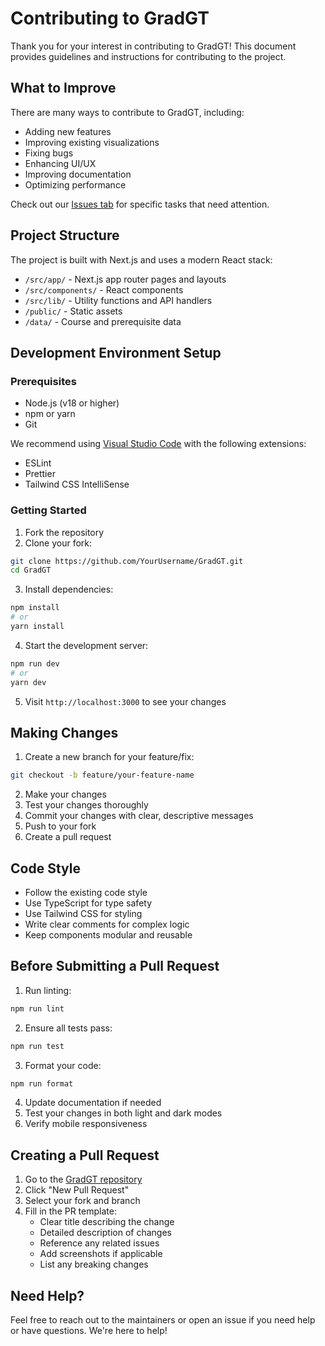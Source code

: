 # Contributing to GradGT

Thank you for your interest in contributing to GradGT! This document provides guidelines and instructions for contributing to the project.

## What to Improve

There are many ways to contribute to GradGT, including:

- Adding new features
- Improving existing visualizations
- Fixing bugs
- Enhancing UI/UX
- Improving documentation
- Optimizing performance

Check out our [Issues tab](https://github.com/VineethSendilraj/GradGT/issues) for specific tasks that need attention.

## Project Structure

The project is built with Next.js and uses a modern React stack:

- `/src/app/` - Next.js app router pages and layouts
- `/src/components/` - React components
- `/src/lib/` - Utility functions and API handlers
- `/public/` - Static assets
- `/data/` - Course and prerequisite data

## Development Environment Setup

### Prerequisites

- Node.js (v18 or higher)
- npm or yarn
- Git

We recommend using [Visual Studio Code](https://code.visualstudio.com/) with the following extensions:
- ESLint
- Prettier
- Tailwind CSS IntelliSense

### Getting Started

1. Fork the repository
2. Clone your fork:
```bash
git clone https://github.com/YourUsername/GradGT.git
cd GradGT
```

3. Install dependencies:
```bash
npm install
# or
yarn install
```

4. Start the development server:
```bash
npm run dev
# or
yarn dev
```

5. Visit `http://localhost:3000` to see your changes

## Making Changes

1. Create a new branch for your feature/fix:
```bash
git checkout -b feature/your-feature-name
```

2. Make your changes
3. Test your changes thoroughly
4. Commit your changes with clear, descriptive messages
5. Push to your fork
6. Create a pull request

## Code Style

- Follow the existing code style
- Use TypeScript for type safety
- Use Tailwind CSS for styling
- Write clear comments for complex logic
- Keep components modular and reusable

## Before Submitting a Pull Request

1. Run linting:
```bash
npm run lint
```

2. Ensure all tests pass:
```bash
npm run test
```

3. Format your code:
```bash
npm run format
```

4. Update documentation if needed
5. Test your changes in both light and dark modes
6. Verify mobile responsiveness

## Creating a Pull Request

1. Go to the [GradGT repository](https://github.com/VineethSendilraj/GradGT)
2. Click "New Pull Request"
3. Select your fork and branch
4. Fill in the PR template:
   - Clear title describing the change
   - Detailed description of changes
   - Reference any related issues
   - Add screenshots if applicable
   - List any breaking changes

## Need Help?

Feel free to reach out to the maintainers or open an issue if you need help or have questions. We're here to help! 